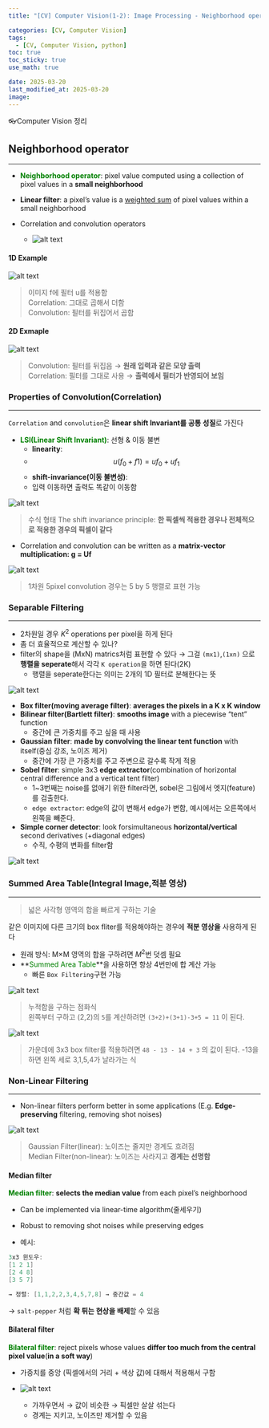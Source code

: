 ```yaml
---
title: "[CV] Computer Vision(1-2): Image Processing - Neighborhood operator"

categories: [CV, Computer Vision]
tags:
  - [CV, Computer Vision, python]
toc: true
toc_sticky: true
use_math: true

date: 2025-03-20
last_modified_at: 2025-03-20
image: 
---
```

👓Computer Vision 정리

## Neighborhood operator
---
* **<span style="color: #008000">Neighborhood operator</span>**: pixel value computed using a collection of pixel values in a **small neighborhood**
* **Linear filter**: a pixel’s value is a <u>weighted sum</u> of pixel values within a small neighborhood

* Correlation and convolution operators
  * ![alt text](../assets/img/CV/Correlation_and_convolution.png)

#### 1D Example
![alt text](../assets/img/CV/1D_Example.png)
> 이미지 f에 필터 u를 적용함  
> Correlation: 그대로 곱해서 더함  
> Convolution: 필터를 뒤집어서 곱함

#### 2D Exmaple
![alt text](../assets/img/CV/2D_Example.png)
> Convolution: 필터를 뒤집음 → **원래 입력과 같은 모양 출력**  
> Correlation: 필터를 그대로 사용 → **출력에서 필터가 반영되어 보임**

### Properties of Convolution(Correlation)
---
`Correlation` and `convolution`은 **linear shift Invariant를 공통 성질**로 가진다

* **<span style="color: #008000">LSI(Linear Shift Invariant)</span>**: 선형 & 이동 불변
  * **linearity**:
  * $$u(f_0​+f1_​)=uf_0​+uf_1$$
  * **shift-invariance(이동 불변성)**:
  * 입력 이동하면 출력도 똑같이 이동함

![alt text](../assets/img/CV/LSI.png)
> 수식 형태
>The shift invariance principle: **한 픽셀씩 적용한 경우나 전체적으로 적용한 경우의 픽셀이 같다**

* Correlation and convolution can be written as a **matrix-vector multiplication: g = Uf**

![alt text](../assets/img/CV/matrix-vector.png)
> 1차원 5pixel convolution 경우는 5 by 5 행렬로 표현 가능

### Separable Filtering
---
* 2차원일 경우 $K^2$ operations per pixel을 하게 된다
* 좀 더 효율적으로 계산할 수 있나?
* filter의 shape을 (MxN) matrics처럼 표현할 수 있다 → 그걸 `(mx1)`,`(1xn)` 으로 **행렬을 seperate**해서 각각 `K operation`을 하면 된다(2K) 
  * 행렬을 seperate한다는 의미는 2개의 1D 필터로 분해한다는 뜻

![alt text](../assets/img/CV/2D_matrix-vector.png)
* **Box filter(moving average filter)**: **averages the pixels in a K x K window**
* **Bilinear filter(Bartlett filter)**: **smooths image** with a piecewise “tent” function
  * 중간에 큰 가중치를 주고 싶을 때 사용
* **Gaussian filter**: **made by convolving the linear tent function** with itself(중심 강조, 노이즈 제거)
  * 중간에 가장 큰 가중치를 주고 주변으로 갈수록 작게 적용
* **Sobel filter**: simple 3x3 **edge extractor**(combination of horizontal central difference and a vertical tent filter)
  * 1~3번째는 noise를 없애기 위한 filter라면, sobel은 그림에서 엣지(feature)를 검출한다.
  * `edge extractor`: edge의 값이 변해서 edge가 변함, 예시에서는 오른쪽에서 왼쪽을 빼준다.
* **Simple corner detector**: look forsimultaneous **horizontal/vertical** second derivatives (+diagonal edges)
  * 수직, 수평의 변화를 filter함

![alt text](../assets/img/CV/EX_Linear_filtering.png)

### Summed Area Table(Integral Image,적분 영상)
---
> 넓은 사각형 영역의 합을 빠르게 구하는 기술

같은 이미지에 다른 크기의 box fliter를 적용해야하는 경우에 **적분 영상을** 사용하게 된다
* 원래 방식: M×M 영역의 합을 구하려면 $M^2$번 덧셈 필요
* **<span style="color: #008000">Summed Area Table</span>**을 사용하면 항상 4번만에 합 계산 가능
  * 빠른 `Box Filtering`구현 가능

![alt text](../assets/img/CV/Summed_table.png)
> 누적합을 구하는 점화식  
> 왼쪽부터 구하고 (2,2)의 `5`를 계산하려면 `(3+2)+(3+1)-3+5 = 11` 이 된다.

![alt text](../assets/img/CV/3x3filter.png)
> 가운데에 3x3 box filter를 적용하려면 `48 - 13 - 14 + 3` 의 값이 된다. 
> -13을 하면 왼쪽 세로 3,1,5,4가 날라가는 식

### Non-Linear Filtering
---
* Non-linear filters perform better in some applications (E.g. **Edge-preserving** filtering, removing shot noises)

![alt text](../assets/img/CV/Non_linear.png)
> Gaussian Filter(linear): 노이즈는 줄지만 경계도 흐려짐  
> Median Filter(non-linear): 노이즈는 사라지고 **경계는 선명함**

#### Median filter
**<span style="color: #008000">Median filter</span>**: **selects the median value** from each pixel’s neighborhood
  * Can be implemented via linear-time algorithm(줄세우기)
  * Robust to removing shot noises while preserving edges

* 예시:

```csharp
3x3 윈도우:
[1 2 1]
[2 4 8]
[3 5 7]

→ 정렬: [1,1,2,2,3,4,5,7,8] → 중간값 = 4
```
→ `salt-pepper` 처럼 **확 튀는 현상을 배제**할 수 있음

#### Bilateral filter
**<span style="color: #008000">Bilateral filter</span>**: reject pixels whose values **differ too much from the central pixel value**(**in a soft way**)
* 가중치를 중앙 (픽셀에서의 거리 + 색상 값)에 대해서 적용해서 구함

* ![alt text](../assets/img/CV/Bilateral_filter.png)
  * 가까우면서 → 값이 비슷한 → 픽셀만 살살 섞는다
  * 경계는 지키고, 노이즈만 제거할 수 있음